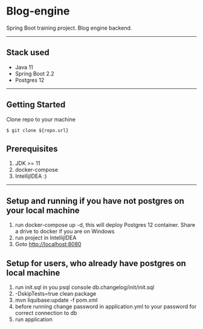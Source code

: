 # Blog-engine

Spring Boot training project. Blog engine backend.

----
## Stack used
* Java 11
* Spring Boot 2.2
* Postgres 12

----
## Getting Started

Clone repo to your machine


```
$ git clone ${repo.url}
```

## Prerequisites
1. JDK >= 11
2. docker-compose
3. IntellijIDEA :)

----
## Setup and running if you have not postgres on your local machine
1. run docker-compose up -d, this will deploy Postgres 12 container. Share a drive to docker if you are on Windows
2. run project in IntellijIDEA
3. Goto [http://localhost:8080](http://localhost:8080)

## Setup for users, who already have postgres on local machine
1. run init.sql in you psql console db.changelog/init/init.sql
2. -DskipTests=true clean package
3. mvn liquibase:update -f pom.xml
4. before running change password in application.yml to your password for correct connection to db
5. run application
